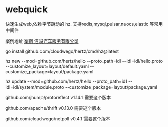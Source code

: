 # webquick

快速生成web,依赖字节跳动的 hz.  支持redis,mysql,pulsar,naocs,elastic 等常用中间件

案例地址 [案例 洁骏汽车服务有限公司](http://www.ch123.com.cn/ "洁骏汽车服务有限公司")

go install github.com/cloudwego/hertz/cmd/hz@latest

hz new --mod=github.com/hertz/hello --proto_path=idl --idl=idl/hello.proto --customize_layout=layout/default.yaml --customize_package=layout/package.yaml

hz update --mod=github.com/hertz/hello --proto_path=idl --idl=idl/system/module.proto  --customize_package=layout/package.yaml

github.com/jhump/protoreflect v1.14.1 需要这个版本

github.com/apache/thrift v0.13.0 需要这个版本

github.com/cloudwego/netpoll v0.4.1 需要这个版本
